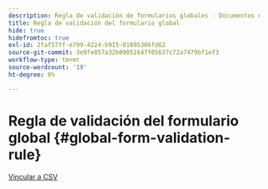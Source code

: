 ```yaml
---
description: Regla de validación de formularios globales - Documentos de Marketo - Documentación del producto
title: Regla de validación del formulario global
hide: true
hidefromtoc: true
exl-id: 2faf57ff-e799-4224-b915-01895306fd62
source-git-commit: 3e9fe057a32b09051647f05637c72a7479bf1ef3
workflow-type: tm+mt
source-wordcount: '19'
ht-degree: 0%

---
```


# Regla de validación del formulario global {#global-form-validation-rule}

[Vincular a CSV](/help/marketo/product-docs/administration/setup-administration/assets/freemaildomains.csv)
